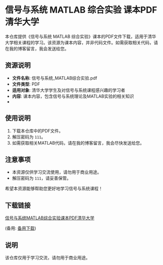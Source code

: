 # 信号与系统 MATLAB 综合实验 课本PDF 清华大学

本仓库提供《信号与系统 MATLAB 综合实验》课本的PDF文件下载，适用于清华大学相关课程的学习。该资源为课本内容，并非代码文件。如需获取相关代码，请在我的博客留言，我会发送给您。

## 资源说明

- **文件名称**: 信号与系统_MATLAB综合实验.pdf
- **文件类型**: PDF
- **适用对象**: 清华大学学生及对信号与系统课程感兴趣的学习者
- **内容**: 课本内容，包含信号与系统理论及MATLAB实验的相关知识
- 
## 使用说明

1. 下载本仓库中的PDF文件。
2. 解压密码为 `111`。
3. 如需获取相关MATLAB代码，请在我的博客留言，我会尽快发送给您。

## 注意事项

- 本资源仅供学习交流使用，请勿用于商业用途。
- 解压密码为 `111`，请妥善保管。

希望本资源能够帮助您更好地学习信号与系统课程！

## 下载链接
[信号与系统MATLAB综合实验课本PDF清华大学](https://pan.quark.cn/s/612eac8d07ab) 

(备用: [备用下载](https://pan.baidu.com/s/1_2b_JYd7yiP5b9vhjuXznQ?pwd=1234))

## 说明

该仓库仅用于学习交流，请勿用于商业用途。
